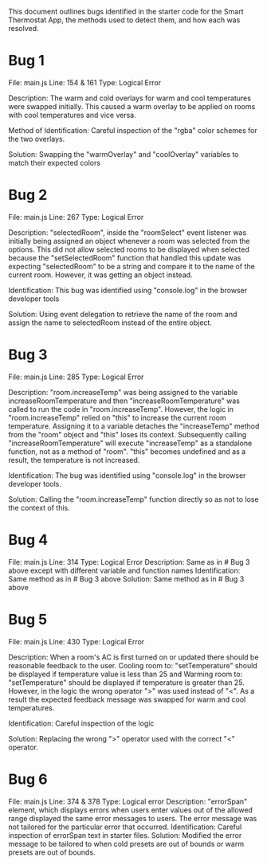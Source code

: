This document outlines bugs identified in the starter code for the Smart Thermostat App, the methods used to detect them, and how each was resolved.


# Bug 1
File: main.js
Line: 154 & 161
Type: Logical Error

Description: The warm and cold overlays for warm and cool temperatures were swapped
             initially. This caused a warm overlay to be applied on rooms with cool
             temperatures and vice versa.

Method of Identification: Careful inspection of the "rgba" color schemes for the 
                          two overlays.

Solution: Swapping the "warmOverlay" and "coolOverlay" variables to match their 
                   expected colors




# Bug 2
File: main.js
Line: 267
Type: Logical Error

Description: "selectedRoom", inside the "roomSelect" event listener was initially being 
              assigned an object whenever a room was selected from the options. This did
              not allow selected rooms to be displayed when selected because the "setSelectedRoom" function that handled this update was expecting "selectedRoom" to be a string and compare it to the name of the current room.
              However, it was getting an object instead.

Identification: This bug was identified using "console.log" in the browser developer tools

Solution: Using event delegation to retrieve the name of the room and assign the 
          name to selectedRoom instead of the entire object.



# Bug 3
File: main.js
Line: 285 
Type: Logical Error

Description: "room.increaseTemp" was being assigned to the variable increaseRoomTemperature
              and then "increaseRoomTemperature" was called to run the code in "room.increaseTemp". However, the logic in "room.increaseTemp" relied on "this" to
              increase the current room temperature. Assigning it to a variable detaches the
              "increaseTemp" method from the "room" object and "this" loses its context. 
              Subsequently calling "increaseRoomTemperature" will execute "increaseTemp" as
              a standalone function, not as a method of "room". "this" becomes undefined and
              as a result, the temperature is not increased.

Identification: The bug was identified using "console.log" in the browser developer tools.

Solution: Calling the "room.increaseTemp" function directly so as not to lose the context
          of this.



# Bug 4
File: main.js
Line: 314
Type: Logical Error
Description: Same as in # Bug 3 above except with different variable and function names
Identification: Same method as in # Bug 3 above
Solution: Same method as in # Bug 3 above



# Bug 5
File: main.js
Line: 430 
Type: Logical Error

Description: When a room's AC is first turned on or updated there should be reasonable
             feedback to the user. Cooling room to: "setTemperature" should be displayed
             if temperature value is less than 25 and Warming room to: "setTemperature"
             should be displayed if temperature is greater than 25. However, in the logic
             the wrong operator ">" was used instead of "<". As a result the expected feedback message was swapped for warm and cool temperatures.

Identification: Careful inspection of the logic

Solution: Replacing the wrong ">" operator used with the correct "<" operator.




# Bug 6
File: main.js
Line: 374 & 378
Type: Logical error
Description: "errorSpan" element, which displays errors when users enter values out of the
              allowed range displayed the same error messages to users. The error message
              was not tailored for the particular error that occurred.
Identification: Careful inspection of errorSpan text in starter files.
Solution: Modified the error message to be tailored to when cold presets are out of bounds
          or warm presets are out of bounds.


